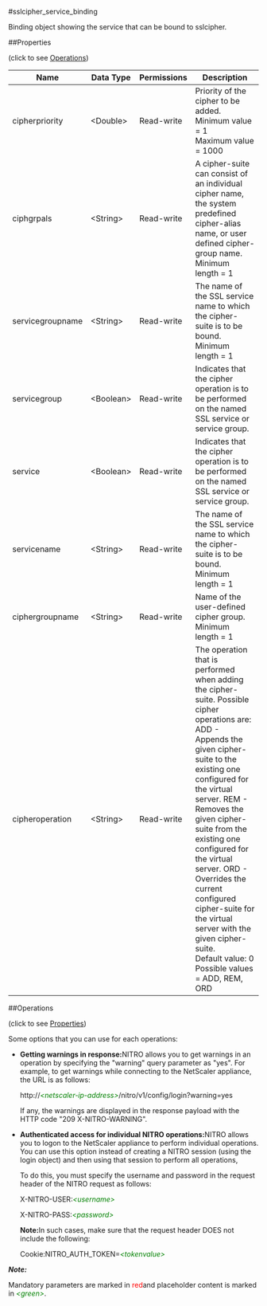 #sslcipher_service_binding

Binding object showing the service that can be bound to sslcipher.


##Properties 
<span>(click to see [Operations](#opera))</span>


<table><thead><tr><th>Name</th><th>Data Type</th><th>Permissions</th><th>Description</th></tr></thead><tbody><tr><td>cipherpriority</td><td>&lt;Double></td><td>Read-write</td><td>Priority of the cipher to be added.<br>Minimum value = 1<br>Maximum value = 1000</td></tr><tr><td>ciphgrpals</td><td>&lt;String></td><td>Read-write</td><td>A cipher-suite can consist of an individual cipher name, the system predefined cipher-alias name, or user defined cipher-group name.<br>Minimum length = 1</td></tr><tr><td>servicegroupname</td><td>&lt;String></td><td>Read-write</td><td>The name of the SSL service name to which the cipher-suite is to be bound.<br>Minimum length = 1</td></tr><tr><td>servicegroup</td><td>&lt;Boolean></td><td>Read-write</td><td>Indicates that the cipher operation is to be performed on the named SSL service or service group.</td></tr><tr><td>service</td><td>&lt;Boolean></td><td>Read-write</td><td>Indicates that the cipher operation is to be performed on the named SSL service or service group.</td></tr><tr><td>servicename</td><td>&lt;String></td><td>Read-write</td><td>The name of the SSL service name to which the cipher-suite is to be bound.<br>Minimum length = 1</td></tr><tr><td>ciphergroupname</td><td>&lt;String></td><td>Read-write</td><td>Name of the user-defined cipher group.<br>Minimum length = 1</td></tr><tr><td>cipheroperation</td><td>&lt;String></td><td>Read-write</td><td>The operation that is performed when adding the cipher-suite. Possible cipher operations are: ADD - Appends the given cipher-suite to the existing one configured for the virtual server. REM - Removes the given cipher-suite from the existing one configured for the virtual server. ORD - Overrides the current configured cipher-suite for the virtual server with the given cipher-suite.<br>Default value: 0<br>Possible values = ADD, REM, ORD</td></tr></tbody></table>
##Operations 
<span>(click to see [Properties](#prope))</span>


Some options that you can use for each operations:
<ul><li><p><b>Getting warnings in response:</b>NITRO allows you to get warnings in an operation by specifying the "warning" query parameter as "yes". For example, to get warnings while connecting to the NetScaler appliance, the URL is as follows:</p><p>http://<span style="color:green;font-style:italic;">&lt;netscaler-ip-address&gt;</span>/nitro/v1/config/login?warning=yes</p><p>If any, the warnings are displayed in the response payload with the HTTP code "209 X-NITRO-WARNING".</p></li><li><p><b>Authenticated access for individual NITRO operations:</b>NITRO allows you to logon to the NetScaler appliance to perform individual operations. You can use this option instead of creating a NITRO session (using the login object) and then using that session to perform all operations,</p><p>To do this, you must specify the username and password in the request header of the NITRO request as follows:</p><p>X-NITRO-USER:<span style="color:green;font-style:italic;">&lt;username&gt;</span></p><p>X-NITRO-PASS:<span style="color:green;font-style:italic;">&lt;password&gt;</span></p><p><b>Note:</b>In such cases, make sure that the request header DOES not include the following:</p><p>Cookie:NITRO_AUTH_TOKEN=<span style="color:green;font-style:italic;">&lt;tokenvalue&gt;</span></p></li></ul>



***Note:*** 
Mandatory parameters are marked in <span style="color:#FF0000;">red</span>and placeholder content is marked in <span style="color:green;font-style:italic">&lt;green&gt;</span>.


